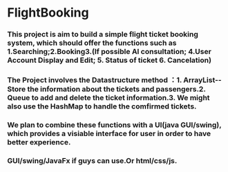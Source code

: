 # FlightBooking
### This project is aim to build a simple flight ticket booking system, which should offer the functions such as 1.Searching;2.Booking3.(If possible AI consultation; 4.User Account Display and Edit; 5. Status of ticket 6. Cancelation)
### The Project involves the Datastructure method ：1. ArrayList--Store the information about the tickets and passengers.2. Queue to add and delete the ticket information.3. We might also use the HashMap to handle the comfirmed tickets.
### We plan to combine these functions with a UI(java GUI/swing), which provides a visiable interface for user in order to have better experience.
### GUI/swing/JavaFx if guys can use.Or html/css/js.
